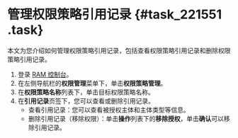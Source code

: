 # 管理权限策略引用记录 {#task_221551 .task}

本文为您介绍如何管理权限策略引用记录，包括查看权限策略引用记录和删除权限策略引用记录。

1.  登录 [RAM 控制台](https://ram.console.aliyun.com/)。
2.  在左侧导航栏的**权限管理**菜单下，单击**权限策略管理**。
3.  在**权限策略名称**列表下，单击目标权限策略名称。
4.  在**引用记录**页签下，您可以查看或删除引用记录。 
    -   查看引用记录：您可以查看被授权主体和主体类型等信息。
    -   删除引用记录（移除权限）：单击**操作**列表下的**移除授权**，单击**确认**可以移除引用记录。

